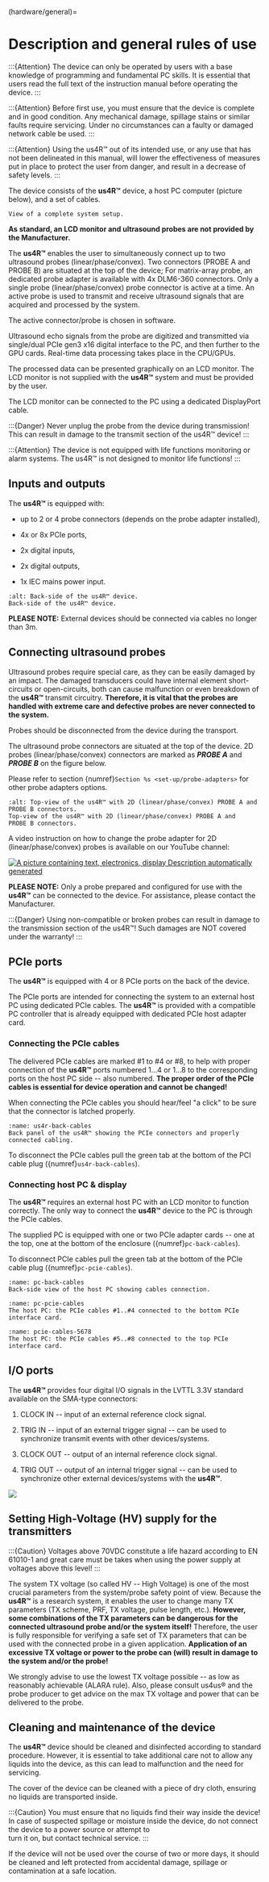 (hardware/general)=
# Description and general rules of use

:::{Attention}
The device can only be operated by users with a base knowledge of programming and fundamental PC skills. It is essential that users read the full text of the instruction manual before operating the device.
:::

:::{Attention}
Before first use, you must ensure that the device is complete and in good condition. Any mechanical damage, spillage stains or similar faults require servicing. Under no circumstances can a faulty or damaged network cable be used.
:::

:::{Attention}
Using the us4R™ out of its intended use, or any use that has not been delineated in this manual, will lower the effectiveness of measures put in place to protect the user from danger, and result in a decrease of safety levels.
:::
  
The device consists of the **us4R™** device, a host PC computer (picture below), and a set of cables.

```{figure} img/us4r+pc.jpeg
View of a complete system setup.
```

**As standard, an LCD monitor and ultrasound probes are not provided by the Manufacturer.**

The **us4R™** enables the user to simultaneously connect up to two ultrasound probes (linear/phase/convex). Two connectors (PROBE A and PROBE B) are situated at the top of the device; For matrix-array probe, an dedicated probe adapter is available with 4x DLM6-360 connectors.
Only a single probe (linear/phase/convex) probe connector is active at a time. An active probe is used to transmit and receive ultrasound signals that are acquired and processed by the system. 

The active connector/probe is chosen in software.

Ultrasound echo signals from the probe are digitized and transmitted via single/dual PCIe gen3 x16 digital interface to the PC, and then further to the GPU cards. Real-time data processing takes place in the CPU/GPUs.

The processed data can be presented graphically on an LCD monitor. The LCD monitor is not supplied with the **us4R™** system and must be provided by the user.

The LCD monitor can be connected to the PC using a dedicated DisplayPort cable.

:::{Danger}
Never unplug the probe from the device during transmission!
This can result in damage to the transmit section of the us4R™ device!
:::

:::{Attention}
The device is not equipped with life functions monitoring or alarm systems. 
The us4R™ is not designed to monitor life functions!
:::

## Inputs and outputs

The **us4R™** is equipped with:

-   up to 2 or 4 probe connectors (depends on the probe adapter
    installed),

-   4x or 8x PCIe ports,

-   2x digital inputs,

-   2x digital outputs,

-   1x IEC mains power input.


```{figure} img/us4r-back.jpeg
:alt: Back-side of the us4R™ device. 
Back-side of the us4R™ device.
```

**PLEASE NOTE:** External devices should be connected via cables no
longer than 3m.

## Connecting ultrasound probes

Ultrasound probes require special care, as they can be easily damaged by
an impact. The damaged transducers could have internal element
short-circuits or open-circuits, both can cause malfunction or even
breakdown of the **us4R™** transmit circuitry. **Therefore, it is vital
that the probes are handled with extreme care and defective probes are
never connected to the system.**

Probes should be disconnected from the device during the transport.

The ultrasound probe connectors are situated at the top of the device.
2D probes (linear/phase/convex) connectors are marked as ***PROBE A***
and ***PROBE B*** on the figure below.

Please refer to section {numref}`Section %s <set-up/probe-adapters>` for other probe
adapters options.

```{figure} img/us4r+pc+probe.jpeg
:alt: Top-view of the us4R™ with 2D (linear/phase/convex) PROBE A and PROBE B connectors.
Top-view of the us4R™ with 2D (linear/phase/convex) PROBE A and PROBE B connectors.
```

A video instruction on how to change the probe adapter for 2D (linear/phase/convex) probes is available on our YouTube channel:

[![A picture containing text, electronics, display Description automatically generated](img/us4r-lite-change-adapter-video.png)](https://www.youtube.com/watch?v=v9DwhbGclBE)

**PLEASE NOTE:** Only a probe prepared and configured for use with the **us4R™** can be connected to the device. For assistance, please contact the Manufacturer.

:::{Danger}
Using non-compatible or broken probes can result in damage to the transmission section of the us4R™!
Such damages are NOT covered under the warranty!
:::

## PCIe ports 

The **us4R™** is equipped with 4 or 8 PCIe ports on the back of the
device.

The PCIe ports are intended for connecting the system to an external
host PC using dedicated PCIe cables. The **us4R™** is provided with a
compatible PC controller that is already equipped with dedicated PCIe
host adapter card.

### Connecting the PCIe cables

The delivered PCIe cables are marked #1 to #4 or #8, to help with proper
connection of the **us4R™** ports numbered 1...4 or 1...8 to the
corresponding ports on the host PC side -- also numbered. **The proper
order of the PCIe cables is essential for device operation and cannot be
changed!**

When connecting the PCIe cables you should hear/feel "a click" to be
sure that the connector is latched properly.

```{figure} img/us4r-back+cables.jpg
:name: us4r-back-cables
Back panel of the us4R™ showing the PCIe connectors and properly connected cabling. 
```

To disconnect the PCIe cables pull the green tab at the bottom of the PCI cable plug ({numref}`us4r-back-cables`).

### Connecting host PC & display

The **us4R™** requires an external host PC with an LCD monitor to function correctly. The only way to connect the **us4R™** device to the PC is through the PCIe cables.

The supplied PC is equipped with one or two PCIe adapter cards -- one at the top, one at the bottom of the enclosure ({numref}`pc-back-cables`).

To disconnect PCIe cables pull the green tab at the bottom of the PCIe cable plug ({numref}`pc-pcie-cables`).

```{figure} img/pc-back+cables.jpeg
:name: pc-back-cables
Back-side view of the host PC showing cables connection.
```

```{figure} img/pc+pcie-cables.jpeg
:name: pc-pcie-cables
The host PC: the PCIe cables #1..#4 connected to the bottom PCIe interface card.
```

```{figure} img/pcie-cables-5678.jpeg
:name: pcie-cables-5678
The host PC: the PCIe cables #5..#8 connected to the top PCIe interface card.
```

## I/O ports

The **us4R™** provides four digital I/O signals in the LVTTL 3.3V
standard available on the SMA-type connectors:

1.  CLOCK IN -- input of an external reference clock signal.

2.  TRIG IN -- input of an external trigger signal -- can be used to
    synchronize transmit events with other devices/systems.

3.  CLOCK OUT -- output of an internal reference clock signal.

4.  TRIG OUT -- output of an internal trigger signal -- can be used to synchronize other external devices/systems with the **us4R™**.

![](img/us4r-back.jpeg)

## Setting High-Voltage (HV) supply for the transmitters


:::{Caution}
Voltages above 70VDC constitute a life hazard according to EN 61010-1 and great care must be takes when using the power supply at voltages above this level!
:::

The system TX voltage (so called HV -- High Voltage) is one of the most
crucial parameters from the system/probe safety point of view. Because
the **us4R™** is a research system, it enables the user to change many
TX parameters (TX scheme, PRF, TX voltage, pulse length, etc.).
**However, some combinations of the TX parameters can be dangerous for
the connected ultrasound probe and/or the system itself!** Therefore,
the user is fully responsible for verifying a safe set of TX parameters
that can be used with the connected probe in a given application.
**Application of an excessive TX voltage or power to the probe can
(will) result in damage to the system and/or the probe!**

We strongly advise to use the lowest TX voltage possible -- as low as
reasonably achievable (ALARA rule). Also, please consult us4us® and the
probe producer to get advice on the max TX voltage and power that can be
delivered to the probe.

## Cleaning and maintenance of the device

The **us4R™** device should be cleaned and disinfected according to
standard procedure. However, it is essential to take additional care not
to allow any liquids into the device, as this can lead to malfunction
and the need for servicing.

The cover of the device can be cleaned with a piece of dry cloth,
ensuring no liquids are transported inside.

:::{Caution}
You must ensure that no liquids find their way inside the device!
In case of suspected spillage or moisture inside the device, 
do not connect the device to a power source or attempt to  
turn it on, but contact technical service. 
:::

If the device will not be used over the course of two or more days, it
should be cleaned and left protected from accidental damage, spillage or
contamination at a safe location.
